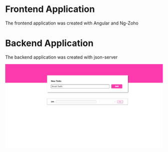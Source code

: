 # Frontend Application
The frontend application was created with Angular and Ng-Zoho

# Backend Application
The backend application was created with json-server

<img src="preview.png" width="700px">
